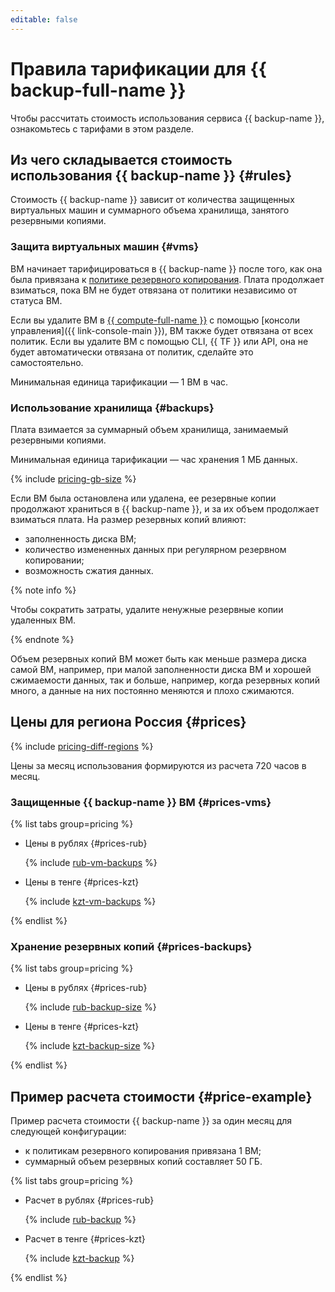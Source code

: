 ```yaml
---
editable: false
---
```


# Правила тарификации для {{ backup-full-name }}



Чтобы рассчитать стоимость использования сервиса {{ backup-name }}, ознакомьтесь с тарифами в этом разделе.

## Из чего складывается стоимость использования {{ backup-name }} {#rules}

Стоимость {{ backup-name }} зависит от количества защищенных виртуальных машин и суммарного объема хранилища, занятого резервными копиями.

### Защита виртуальных машин {#vms}

ВМ начинает тарифицироваться в {{ backup-name }} после того, как она была привязана к [политике резервного копирования](./concepts/policy.md). Плата продолжает взиматься, пока ВМ не будет отвязана от политики независимо от статуса ВМ. 

Если вы удалите ВМ в [{{ compute-full-name }}](../compute/) с помощью [консоли управления]({{ link-console-main }}), ВМ также будет отвязана от всех политик. Если вы удалите ВМ с помощью CLI, {{ TF }} или API, она не будет автоматически отвязана от политик, сделайте это самостоятельно.

Минимальная единица тарификации — 1 ВМ в час.

### Использование хранилища {#backups}

Плата взимается за суммарный объем хранилища, занимаемый резервными копиями.

Минимальная единица тарификации — час хранения 1 МБ данных.

{% include [pricing-gb-size](../_includes/pricing-gb-size.md) %}

Если ВМ была остановлена или удалена, ее резервные копии продолжают храниться в {{ backup-name }}, и за их объем продолжает взиматься плата. На размер резервных копий влияют:
* заполненность диска ВМ;
* количество измененных данных при регулярном резервном копировании;
* возможность сжатия данных.

{% note info %}

Чтобы сократить затраты, удалите ненужные резервные копии удаленных ВМ. 

{% endnote %}

Объем резервных копий ВМ может быть как меньше размера диска самой ВМ, например, при малой заполненности диска ВМ и хорошей сжимаемости данных, так и больше, например, когда резервных копий много, а данные на них постоянно меняются и плохо сжимаются.

## Цены для региона Россия {#prices}

{% include [pricing-diff-regions](../_includes/pricing-diff-regions.md) %}

Цены за месяц использования формируются из расчета 720 часов в месяц.

### Защищенные {{ backup-name }} ВМ {#prices-vms}


{% list tabs group=pricing %}

- Цены в рублях {#prices-rub}

  {% include [rub-vm-backups](../_pricing/backup/rub-vm-backups.md) %}

- Цены в тенге {#prices-kzt}

  {% include [kzt-vm-backups](../_pricing/backup/kzt-vm-backups.md) %}

{% endlist %}



### Хранение резервных копий {#prices-backups}


{% list tabs group=pricing %}

- Цены в рублях {#prices-rub}

  {% include [rub-backup-size](../_pricing/backup/rub-backup-size.md) %}

- Цены в тенге {#prices-kzt}

  {% include [kzt-backup-size](../_pricing/backup/kzt-backup-size.md) %}

{% endlist %}



## Пример расчета стоимости {#price-example}

Пример расчета стоимости {{ backup-name }} за один месяц для следующей конфигурации:
* к политикам резервного копирования привязана 1 ВМ; 
* суммарный объем резервных копий составляет 50 ГБ.


{% list tabs group=pricing %}

- Расчет в рублях {#prices-rub}

  {% include [rub-backup](../_pricing_examples/backup/rub.md) %}

- Расчет в тенге {#prices-kzt}

  {% include [kzt-backup](../_pricing_examples/backup/kzt.md) %}

{% endlist %}



